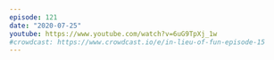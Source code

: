 ```yaml
---
episode: 121
date: "2020-07-25"
youtube: https://www.youtube.com/watch?v=6uG9TpXj_1w
#crowdcast: https://www.crowdcast.io/e/in-lieu-of-fun-episode-15
---
```

